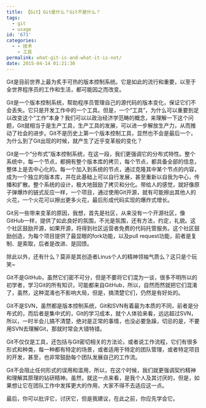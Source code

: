 ```yaml
---
title: 【Git】Git是什么？Git不是什么？
tags:
  - git
  - usage
id: '671'
categories:
  - - 技术
    - 工具
permalink: what-git-is-and-what-it-is-not/
date: 2015-04-14 01:21:30
---
```


Git是目前世界上最为炙手可热的版本控制系统。它是如此的流行和重要，以至于全世界程序员的工作和生活，都可能因之而改变。

Git是一个版本控制系统，帮助程序员管理自己的源代码的版本变化，保证它们不会丢失。它只是开发工作中的一个工具。但是，一个“工具”，为什么可以重要到足以改变这个“工作”本身？我们可以以政治经济学范畴的概念，来理解一下这个问题，Git就相当于是生产工具，生产工具的发展，可以进一步解放生产力，从而推动了社会的进步。Git不是历史上第一个版本控制工具，显然也不会是最后一个，为什么到了Git出现的时候，就产生了近乎变革般的变化？
<!-- more -->
Git是一个“分布式”版本控制系统，在这一段，我们更强调它的分布式特性。整个系统中，每一个节点，都拥有整个版本库的拷贝，每个节点，都具备全部的信息，整体上是去中心化的。每一个加入到系统的节点，通过克隆其中某个节点的内容，成为一个独立的版本库，并在此基础上可以自行发展，甚至重新以自我为中心，传播和扩散。整个系统的设计，极大地鼓励了拷贝和分化。带给人的感觉，就好像原子弹爆炸的链式反应一样，一个项目，通过使用Git开源，就有可能擦出其他人的火花，一个火花可以擦出更多火花，最后形成代码实现的爆炸式增长。

Git另一些带来变革的原因，我想，首先是社区，从来没有一个开源社区，像GitHub一样，提供了如此良好的氛围，不光是氛围，还有方法，约定，礼貌。这个社区鼓励开源，如果开源，将得到社区运营者免费的代码托管服务。这个社区鼓励创造，为每个项目提供了最显眼的fork功能，以及pull request功能，前者是复制、是索取，后者是改进、是回馈。

除此以外，还有什么？莫非是其创造者Linus个人的精神领袖气质么？这只是个玩笑~

Git不是GitHub，虽然它们密不可分，但是不要将它们混为一谈，很多不明所以的初学者，学习Git的所有知识，可能都来自GitHub，所以，自然而然就把它们混淆了，虽然，这种混淆也不影响大局，但是，搞清楚它们，仍然是有好处的。

Git不是SVN，虽然都是版本控制系统，Git和SVN有着最为本质的不同，前者是分布式的，而后者是集中式的，Git的学习成本，就个人体验来看，远远超过SVN，所以，一时半会儿搞不清楚，绝对是正常的事情，也没必要急躁，切忌的是，不要用SVN去理解Git，那就时常会大错特错。

Git不仅仅是工具，还包括与Git密切相关的方法论，或者说工作流程，它们有很多形式和种类，每一种都有特定的场景，或者适用于特定的团队管理，或者特定项目的开发，甚至，也非常鼓励每个团队发展自己的工作流。

Git不会阻止任何形式的误用和滥用，所以，在这个时候，我们就更强调契约精神和理解其原理的钻研精神。虽然，就这一点来看，是我个人及其讨厌的，但是，如果想让它在团队工作中发挥更大的作用，大家不得不去适应这一点。

最后，你可以批评它，讨厌它，但是我建议，在此之前，你应先学会它。